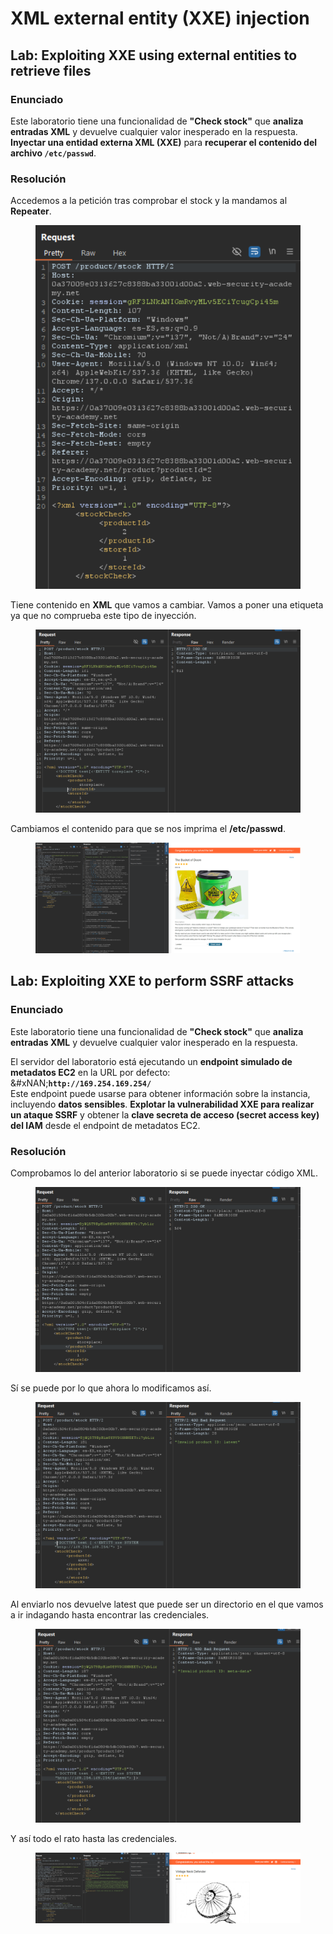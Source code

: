 # XML external entity (XXE) injection

## Lab: Exploiting XXE using external entities to retrieve files

### Enunciado

Este laboratorio tiene una funcionalidad de **"Check stock"** que **analiza entradas XML** y devuelve cualquier valor inesperado en la respuesta. **Inyectar una entidad externa XML (XXE)** para **recuperar el contenido del archivo `/etc/passwd`**.

### Resolución

Accedemos a la petición tras comprobar el stock y la mandamos al **Repeater**.

<figure><img src="../../.gitbook/assets/image (1) (1) (1) (1) (1) (1) (1) (1) (1) (1) (1) (1) (1).png" alt=""><figcaption></figcaption></figure>

Tiene contenido en **XML** que vamos a cambiar. Vamos a poner una etiqueta ya que no comprueba este tipo de inyección.

<figure><img src="../../.gitbook/assets/image (1) (1) (1) (1) (1) (1) (1) (1) (1) (1) (1) (1) (1) (1).png" alt=""><figcaption></figcaption></figure>

Cambiamos el contenido para que se nos imprima el **/etc/passwd**.

<figure><img src="../../.gitbook/assets/image (2) (1) (1) (1) (1) (1) (1) (1) (1) (1) (1) (1) (1).png" alt=""><figcaption></figcaption></figure>

## Lab: Exploiting XXE to perform SSRF attacks

### Enunciado

Este laboratorio tiene una funcionalidad de **"Check stock"** que **analiza entradas XML** y devuelve cualquier valor inesperado en la respuesta.

El servidor del laboratorio está ejecutando un **endpoint simulado de metadatos EC2** en la URL por defecto:\
&#xNAN;**`http://169.254.169.254/`**\
Este endpoint puede usarse para obtener información sobre la instancia, incluyendo **datos sensibles**. **Explotar la vulnerabilidad XXE para realizar un ataque SSRF** y obtener la **clave secreta de acceso (secret access key) del IAM** desde el endpoint de metadatos EC2.

### Resolución

Comprobamos lo del anterior laboratorio si se puede inyectar código XML.

<figure><img src="../../.gitbook/assets/image (3) (1) (1) (1) (1) (1) (1) (1) (1) (1) (1) (1) (1).png" alt=""><figcaption></figcaption></figure>

Sí se puede por lo que ahora lo modificamos así.

<figure><img src="../../.gitbook/assets/image (4) (1) (1) (1) (1) (1) (1) (1) (1) (1) (1) (1).png" alt=""><figcaption></figcaption></figure>

Al enviarlo nos devuelve latest que puede ser un directorio en el que vamos a ir indagando hasta encontrar las credenciales.

<figure><img src="../../.gitbook/assets/image (5) (1) (1) (1) (1) (1) (1) (1) (1) (1) (1).png" alt=""><figcaption></figcaption></figure>

Y así todo el rato hasta las credenciales.

<figure><img src="../../.gitbook/assets/image (6) (1) (1) (1) (1) (1) (1) (1) (1).png" alt=""><figcaption></figcaption></figure>
